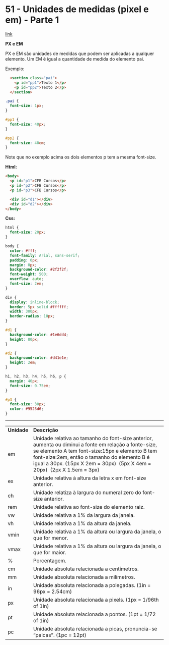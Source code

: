 # 51 - Unidades de medidas (pixel e em) - Parte 1

[link](http://cfbcursos.com.br/css3-51525354-unidades-de-medida/)

**PX e EM**

PX e EM são unidades de medidas que podem ser aplicadas a qualquer elemento.
Um EM é igual a quantidade de medida do elemento pai.

Exemplo:

```html
  <section class="pai">
    <p id="pp1">Texto 1</p>
    <p id="pp2">Texto 2</p>
  </section>
```

```css
.pai {
  font-size: 1px;
}

#pp1 {
  font-size: 40px;
}

#pp2 {
  font-size: 40em;
}
```

Note que no exemplo acima os dois elementos p tem a mesma font-size.

**Html:**

```html
<body>
  <p id="p1">CFB Cursos</p>
  <p id="p2">CFB Cursos</p>
  <p id="p3">CFB Cursos</p>

  <div id="d1"></div>
  <div id="d2"></div>
</body>
```

**Css:**

```css
html {
  font-size: 20px;
}

body {
  color: #fff;
  font-family: Arial, sans-serif;
  padding: 0px;
  margin: 0px;
  background-color: #2f2f2f;
  font-weight: 500;
  overflow: auto;
  font-size: 2em;
}

div {
  display: inline-block;
  border: 5px solid #ffffff;
  width: 300px;
  border-radius: 10px;
}

#d1 {
  background-color: #1e6dd4;
  height: 80px;
}

#d2 {
  background-color: #d41e1e;
  height: 2em;
}

h1, h2, h3, h4, h5, h6, p {
  margin: 40px;
  font-size: 0.75em;
}

#p3 {
  font-size: 30px;
  color: #9523d6;
}
```

---

  <table>
    <tbody>
      <tr>
        <td><strong>Unidade</strong></td>
        <td><strong>Descrição</strong></td>
      </tr>
      <tr>
        <td>em</td>
        <td>Unidade relativa ao tamanho do font-size anterior, aumenta ou diminui a fonte em relação a fonte-size, se
          elemento A tem font-size:15px e elemento B tem font-size:2em, então o tamanho do elemento B é igual a 30px.
          (15px X 2em = 30px)&nbsp; (5px X 4em = 20px)&nbsp; (2px X 1.5em = 3px)</td>
      </tr>
      <tr>
        <td>ex</td>
        <td>Unidade relativa à altura da letra x em font-size anterior.</td>
      </tr>
      <tr>
        <td>ch</td>
        <td>Unidade relatiza à largura do numeral zero do font-size anterior.</td>
      </tr>
      <tr>
        <td>rem</td>
        <td>Unidade relativa ao font-size do elemento raiz.</td>
      </tr>
      <tr>
        <td>vw</td>
        <td>Unidade relativa a 1% da largura da janela.</td>
      </tr>
      <tr>
        <td>vh</td>
        <td>Unidade relativa a 1% da altura da janela.</td>
      </tr>
      <tr>
        <td>vmin</td>
        <td>Unidade relativa a 1% da altura ou largura da janela, o que for menor.</td>
      </tr>
      <tr>
        <td>vmax</td>
        <td>Unidade relativa a 1% da altura ou largura da janela, o que for maior.</td>
      </tr>
      <tr>
        <td>%</td>
        <td>Porcentagem.</td>
      </tr>
      <tr>
        <td>cm</td>
        <td>Unidade absoluta relacionada a centímetros.</td>
      </tr>
      <tr>
        <td>mm</td>
        <td>Unidade absoluta relacionada a milímetros.</td>
      </tr>
      <tr>
        <td>in</td>
        <td>Unidade absoluta relacionada a polegadas. (1in = 96px = 2.54cm)</td>
      </tr>
      <tr>
        <td>px</td>
        <td>Unidade absoluta relacionada a pixels. (1px = 1/96th of 1in)</td>
      </tr>
      <tr>
        <td>pt</td>
        <td>Unidade absoluta relacionada a pontos. (1pt = 1/72 of 1in)</td>
      </tr>
      <tr>
        <td>pc</td>
        <td>Unidade absoluta relacionada a picas, pronuncia-se “paicas”. (1pc = 12pt)</td>
      </tr>
    </tbody>
  </table>